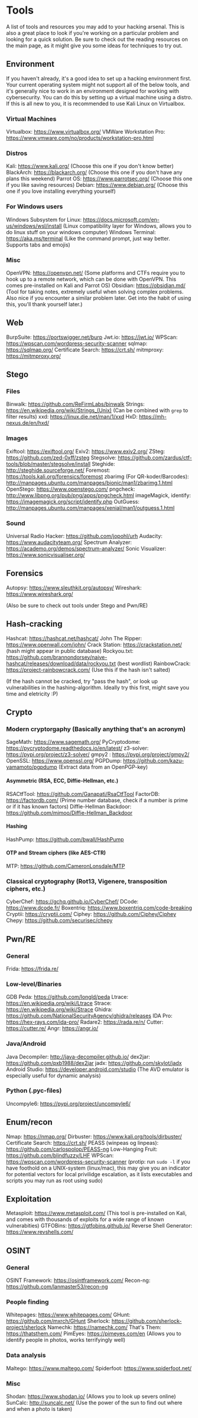 # Tools

A list of tools and resources you may add to your hacking arsenal. This is also a great place to look if you're working on a particular problem and looking for a quick solution. Be sure to check out the reading resources on the main page, as it might give you some ideas for techniques to try out.

## Environment
If you haven't already, it's a good idea to set up a hacking environment first. Your current operating system might not support all of the below tools, and it's generally nice to work in an environment designed for working with cybersecurity. You can do this by setting up a virtual machine using a distro. If this is all new to you, it is recommended to use Kali Linux on Virtualbox.

### Virtual Machines
Virtualbox: https://www.virtualbox.org/
VMWare Workstation Pro: https://www.vmware.com/no/products/workstation-pro.html

### Distros
Kali: https://www.kali.org/ (Choose this one if you don't know better)
BlackArch: https://blackarch.org/ (Choose this one if you don't have any plans this weekend)
Parrot OS: https://www.parrotsec.org/ (Choose this one if you like saving resources)
Debian: https://www.debian.org/ (Choose this one if you love installing everything yourself)

### For Windows users
Windows Subsystem for Linux: https://docs.microsoft.com/en-us/windows/wsl/install (Linux compatibility layer for Windows, allows you to do linux stuff on your windows computer)
Windows Terminal: https://aka.ms/terminal (Like the command prompt, just way better. Supports tabs and emojis)

### Misc
OpenVPN: https://openvpn.net/ (Some platforms and CTFs require you to hook up to a remote network, which can be done with OpenVPN. This comes pre-installed on Kali and Parrot OS)
Obsidian: https://obsidian.md/ (Tool for taking notes, extremely useful when solving complex problems. Also nice if you encounter a similar problem later. Get into the habit of using this, you'll thank yourself later.)

## Web
BurpSuite: https://portswigger.net/burp
Jwt.io: https://jwt.io/
WPScan: https://wpscan.com/wordpress-security-scanner
sqlmap: https://sqlmap.org/
Certificate Search: https://crt.sh/
mitmproxy: https://mitmproxy.org/

## Stego
### Files
Binwalk: https://github.com/ReFirmLabs/binwalk
Strings: https://en.wikipedia.org/wiki/Strings_(Unix) (Can be combined with `grep` to filter results)
xxd: https://linux.die.net/man/1/xxd
HxD: https://mh-nexus.de/en/hxd/

### Images
Exiftool: https://exiftool.org/
Exiv2: https://www.exiv2.org/
ZSteg: https://github.com/zed-0xff/zsteg
Stegsolve: https://github.com/zardus/ctf-tools/blob/master/stegsolve/install
Steghide: http://steghide.sourceforge.net/
Foremost: https://tools.kali.org/forensics/foremost
zbarimg (For QR-koder/Barcodes): http://manpages.ubuntu.com/manpages/bionic/man1/zbarimg.1.html
OpenStego: https://www.openstego.com/
pngcheck: http://www.libpng.org/pub/png/apps/pngcheck.html
imageMagick, identify: https://imagemagick.org/script/identify.php
OutGuess: http://manpages.ubuntu.com/manpages/xenial/man1/outguess.1.html

### Sound
Universal Radio Hacker: https://github.com/jopohl/urh
Audacity: https://www.audacityteam.org/
Spectrum Analyzer: https://academo.org/demos/spectrum-analyzer/
Sonic Visualizer: https://www.sonicvisualiser.org/

## Forensics
Autopsy: https://www.sleuthkit.org/autopsy/
Wireshark: https://www.wireshark.org/

(Also be sure to check out tools under Stego and Pwn/RE)

## Hash-cracking
Hashcat: https://hashcat.net/hashcat/
John The Ripper: https://www.openwall.com/john/
Crack Station: https://crackstation.net/ (hash might appear in public database)
Rockyou.txt: https://github.com/brannondorsey/naive-hashcat/releases/download/data/rockyou.txt (best wordlist)
RainbowCrack: https://project-rainbowcrack.com/ (Use this if the hash isn't salted)

(If the hash cannot be cracked, try "pass the hash", or look up vulnerabilities in the hashing-algorithm. Ideally try this first, might save you time and eletricity :P)

## Crypto
### Modern cryptorgaphy (Basically anything that's an acronym)
SageMath: https://www.sagemath.org/
PyCryptodome: https://pycryptodome.readthedocs.io/en/latest/
z3-solver: https://pypi.org/project/z3-solver/
gmpy2 : https://pypi.org/project/gmpy2/
OpenSSL: https://www.openssl.org/
PGPDump: https://github.com/kazu-yamamoto/pgpdump (Extract data from an OpenPGP-key)

#### Asymmetric (RSA, ECC, Diffie-Hellman, etc.)
RSACtfTool: https://github.com/Ganapati/RsaCtfTool
FactorDB: https://factordb.com/ (Prime number database, check if a number is prime or if it has known factors)
Diffie-Hellman Backdoor: https://github.com/mimoo/Diffie-Hellman_Backdoor

#### Hashing
HashPump: https://github.com/bwall/HashPump

#### OTP and Stream ciphers (like AES-CTR)
MTP: https://github.com/CameronLonsdale/MTP

### Classical cryptography (Rot13, Vigenere, transposition ciphers, etc.)
CyberChef: https://gchq.github.io/CyberChef/
DCode: https://www.dcode.fr/
Boxentriq: https://www.boxentriq.com/code-breaking
Cryptii: https://cryptii.com/
Ciphey: https://github.com/Ciphey/Ciphey
Chepy: https://github.com/securisec/chepy

## Pwn/RE

### General
Frida: https://frida.re/

### Low-level/Binaries
GDB Peda: https://github.com/longld/peda
Ltrace: https://en.wikipedia.org/wiki/Ltrace
Strace: https://en.wikipedia.org/wiki/Strace
Ghidra: https://github.com/NationalSecurityAgency/ghidra/releases
IDA Pro: https://hex-rays.com/ida-pro/
Radare2: https://rada.re/n/
Cutter: https://cutter.re/
Angr: https://angr.io/

### Java/Android
Java Decompiler: http://java-decompiler.github.io/
dex2jar: https://github.com/pxb1988/dex2jar
jadx: https://github.com/skylot/jadx
Android Studio: https://developer.android.com/studio (The AVD emulator is especially useful for dynamic analysis)

### Python (.pyc-files)
Uncompyle6: https://pypi.org/project/uncompyle6/

## Enum/recon
Nmap: https://nmap.org/
Dirbuster: https://www.kali.org/tools/dirbuster/
Certificate Search: https://crt.sh/
PEASS (winpeas og linpeas): https://github.com/carlospolop/PEASS-ng
Low-Hanging Fruit: https://github.com/blindfuzzy/LHF
WPScan: https://wpscan.com/wordpress-security-scanner
(protip: run `sudo -l` if you have foothold on a UNIX-system (linux/mac), this may give you an indicator for potential vectors for local privilidge escalation, as it lists executables and scripts you may run as root using sudo)

## Exploitation
Metasploit: https://www.metasploit.com/ (This tool is pre-installed on Kali, and comes with thousands of exploits for a wide range of known vulnerabities)
GTFOBins: https://gtfobins.github.io/
Reverse Shell Generator: https://www.revshells.com/

## OSINT

### General
OSINT Framework: https://osintframework.com/
Recon-ng: https://github.com/lanmaster53/recon-ng

### People finding
Whitepages: https://www.whitepages.com/
GHunt: https://github.com/mxrch/GHunt
Sherlock: https://github.com/sherlock-project/sherlock
Namechk: https://namechk.com/
That's Them: https://thatsthem.com/
PimEyes: https://pimeyes.com/en (Allows you to identify people in photos, works terrifyingly well)

### Data analysis
Maltego: https://www.maltego.com/
Spiderfoot: https://www.spiderfoot.net/

### Misc
Shodan: https://www.shodan.io/ (Allows you to look up severs online)
SunCalc: http://suncalc.net/ (Use the power of the sun to find out where and when a photo is taken)
